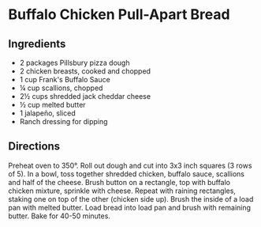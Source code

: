 # Buffalo Chicken Pull-Apart Bread

## Ingredients

- 2 packages Pillsbury pizza dough
- 2 chicken breasts, cooked and chopped
- 1 cup Frank's Buffalo Sauce
- ¼ cup scallions, chopped
- 2½ cups shredded jack cheddar cheese
- ½ cup melted butter
- 1 jalapeño, sliced
- Ranch dressing for dipping

## Directions

Preheat oven to 350°. Roll out dough and cut into 3x3 inch squares (3 rows of
5). In a bowl, toss together shredded chicken, buffalo sauce, scallions and
half of the cheese. Brush button on a rectangle, top with buffalo chicken
mixture, sprinkle with cheese. Repeat with raining rectangles, staking one on
top of the other (chicken side up). Brush the inside of a load pan with melted
butter. Load bread into load pan and brush with remaining butter. Bake for
40-50 minutes.
